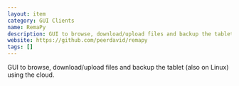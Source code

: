 ```yaml
---
layout: item
category: GUI Clients
name: RemaPy
description: GUI to browse, download/upload files and backup the tablet (also on Linux) using the cloud.
website: https://github.com/peerdavid/remapy
tags: []
---
```


GUI to browse, download/upload files and backup the tablet (also on Linux) using the cloud.
